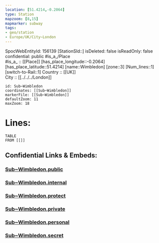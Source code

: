 ```yaml
---
location: [51.4214,-0.2064] 
type: Station 
mapzoom: [8,15] 
mapmarker: subway 
tags:
- geo/station
- Europe/UK/City~London
---
```

SpocWebEntityId: 156139
[StationSId::] 
isDeleted: false
isReadOnly: false
confidential: public
#is_a_/Place  
#is_a_ :: [[Place]] 
[has_place_longitude::-0.2064] 
[has_place_latitude::51.4214] 
[name::Wimbledon] 
[zone::3] 
[Num_lines::1] 
[switch-to-Rail::1] 
Country :: [[UK]]  
City :: [[../../../London]]  


```leaflet
id: Sub~Wimbledon
coordinates: [[Sub~Wimbledon]] 
markerFile: [[Sub~Wimbledon]] 
defaultZoom: 11 
maxZoom: 18
```


# Lines: 
```dataview
TABLE 
FROM [[]] 
```


## Confidential Links & Embeds: 

### [Sub~Wimbledon.public](/_public/\Earth\Continent\Europe\Europe~North\UK\England\Regions~England\London,Greater\cities~GreaterLondon\Underground\StationSub~Wimbledon.public.md) 

### [Sub~Wimbledon.internal](/_internal/\Earth\Continent\Europe\Europe~North\UK\England\Regions~England\London,Greater\cities~GreaterLondon\Underground\StationSub~Wimbledon.internal.md) 

### [Sub~Wimbledon.protect](/_protect/\Earth\Continent\Europe\Europe~North\UK\England\Regions~England\London,Greater\cities~GreaterLondon\Underground\StationSub~Wimbledon.protect.md) 

### [Sub~Wimbledon.private](/_private/\Earth\Continent\Europe\Europe~North\UK\England\Regions~England\London,Greater\cities~GreaterLondon\Underground\StationSub~Wimbledon.private.md) 

### [Sub~Wimbledon.personal](/_personal/\Earth\Continent\Europe\Europe~North\UK\England\Regions~England\London,Greater\cities~GreaterLondon\Underground\StationSub~Wimbledon.personal.md) 

### [Sub~Wimbledon.secret](/_secret/\Earth\Continent\Europe\Europe~North\UK\England\Regions~England\London,Greater\cities~GreaterLondon\Underground\StationSub~Wimbledon.secret.md)

